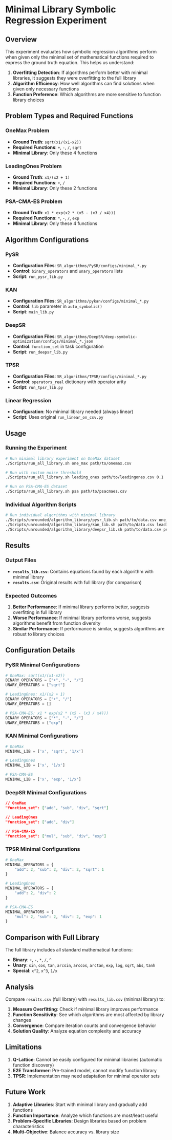 # Minimal Library Symbolic Regression Experiment

## Overview

This experiment evaluates how symbolic regression algorithms perform when given only the minimal set of mathematical functions required to express the ground truth equation. This helps us understand:

1. **Overfitting Detection**: If algorithms perform better with minimal libraries, it suggests they were overfitting to the full library
2. **Algorithm Efficiency**: How well algorithms can find solutions when given only necessary functions
3. **Function Preference**: Which algorithms are more sensitive to function library choices

## Problem Types and Required Functions

### OneMax Problem
- **Ground Truth**: `sqrt(x1/(x1-x2))`
- **Required Functions**: `+`, `-`, `/`, `sqrt`
- **Minimal Library**: Only these 4 functions

### LeadingOnes Problem  
- **Ground Truth**: `x1/(x2 + 1)`
- **Required Functions**: `+`, `/`
- **Minimal Library**: Only these 2 functions

### PSA-CMA-ES Problem
- **Ground Truth**: `x1 * exp(x2 * (x5 - (x3 / x4)))`
- **Required Functions**: `*`, `-`, `/`, `exp`
- **Minimal Library**: Only these 4 functions

## Algorithm Configurations

### PySR
- **Configuration Files**: `SR_algorithms/PySR/configs/minimal_*.py`
- **Control**: `binary_operators` and `unary_operators` lists
- **Script**: `run_pysr_lib.py`

### KAN
- **Configuration Files**: `SR_algorithms/pykan/configs/minimal_*.py`
- **Control**: `lib` parameter in `auto_symbolic()`
- **Script**: `main_lib.py`

### DeepSR
- **Configuration Files**: `SR_algorithms/DeepSR/deep-symbolic-optimization/configs/minimal_*.json`
- **Control**: `function_set` in task configuration
- **Script**: `run_deepsr_lib.py`

### TPSR
- **Configuration Files**: `SR_algorithms/TPSR/configs/minimal_*.py`
- **Control**: `operators_real` dictionary with operator arity
- **Script**: `run_tpsr_lib.py`

### Linear Regression
- **Configuration**: No minimal library needed (always linear)
- **Script**: Uses original `run_linear_on_csv.py`

## Usage

### Running the Experiment

```bash
# Run minimal library experiment on OneMax dataset
./Scripts/run_all_library.sh one_max path/to/onemax.csv

# Run with custom noise threshold
./Scripts/run_all_library.sh leading_ones path/to/leadingones.csv 0.1

# Run on PSA-CMA-ES dataset
./Scripts/run_all_library.sh psa path/to/psacmaes.csv
```

### Individual Algorithm Scripts

```bash
# Run individual algorithms with minimal library
./Scripts/unrounded/algorithm_library/pysr_lib.sh path/to/data.csv one_max
./Scripts/unrounded/algorithm_library/kan_lib.sh path/to/data.csv leading_ones
./Scripts/unrounded/algorithm_library/deepsr_lib.sh path/to/data.csv psa
```

## Results

### Output Files
- **`results_lib.csv`**: Contains equations found by each algorithm with minimal library
- **`results.csv`**: Original results with full library (for comparison)

### Expected Outcomes

1. **Better Performance**: If minimal library performs better, suggests overfitting in full library
2. **Worse Performance**: If minimal library performs worse, suggests algorithms benefit from function diversity
3. **Similar Performance**: If performance is similar, suggests algorithms are robust to library choices

## Configuration Details

### PySR Minimal Configurations

```python
# OneMax: sqrt(x1/(x1-x2))
BINARY_OPERATORS = ["+", "-", "/"]
UNARY_OPERATORS = ["sqrt"]

# LeadingOnes: x1/(x2 + 1)  
BINARY_OPERATORS = ["+", "/"]
UNARY_OPERATORS = []

# PSA-CMA-ES: x1 * exp(x2 * (x5 - (x3 / x4)))
BINARY_OPERATORS = ["*", "-", "/"]
UNARY_OPERATORS = ["exp"]
```

### KAN Minimal Configurations

```python
# OneMax
MINIMAL_LIB = ['x', 'sqrt', '1/x']

# LeadingOnes
MINIMAL_LIB = ['x', '1/x']

# PSA-CMA-ES
MINIMAL_LIB = ['x', 'exp', '1/x']
```

### DeepSR Minimal Configurations

```json
// OneMax
"function_set": ["add", "sub", "div", "sqrt"]

// LeadingOnes
"function_set": ["add", "div"]

// PSA-CMA-ES
"function_set": ["mul", "sub", "div", "exp"]
```

### TPSR Minimal Configurations

```python
# OneMax
MINIMAL_OPERATORS = {
    "add": 2, "sub": 2, "div": 2, "sqrt": 1
}

# LeadingOnes
MINIMAL_OPERATORS = {
    "add": 2, "div": 2
}

# PSA-CMA-ES
MINIMAL_OPERATORS = {
    "mul": 2, "sub": 2, "div": 2, "exp": 1
}
```

## Comparison with Full Library

The full library includes all standard mathematical functions:
- **Binary**: `+`, `-`, `*`, `/`, `^`
- **Unary**: `sin`, `cos`, `tan`, `arcsin`, `arccos`, `arctan`, `exp`, `log`, `sqrt`, `abs`, `tanh`
- **Special**: `x^2`, `x^3`, `1/x`

## Analysis

Compare `results.csv` (full library) with `results_lib.csv` (minimal library) to:

1. **Measure Overfitting**: Check if minimal library improves performance
2. **Function Sensitivity**: See which algorithms are most affected by library changes
3. **Convergence**: Compare iteration counts and convergence behavior
4. **Solution Quality**: Analyze equation complexity and accuracy

## Limitations

1. **Q-Lattice**: Cannot be easily configured for minimal libraries (automatic function discovery)
2. **E2E Transformer**: Pre-trained model, cannot modify function library
3. **TPSR**: Implementation may need adaptation for minimal operator sets

## Future Work

1. **Adaptive Libraries**: Start with minimal library and gradually add functions
2. **Function Importance**: Analyze which functions are most/least useful
3. **Problem-Specific Libraries**: Design libraries based on problem characteristics
4. **Multi-Objective**: Balance accuracy vs. library size 